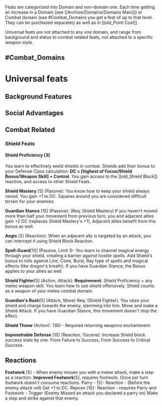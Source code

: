 Feats are categorized into Domain and non-domain one. Each time getting an increase in a Domain (see [[Archive/Domains/Domains Main]]) or Combat domain (see #Combat_Domains  you get a feat of up to that level. They can be purchased separately as well as in [[old_Point Cost]].

Universal feats are not attached to any one domain, and range from background and status to combat related feats, not attached to a specific weapon style.

## #Combat_Domains 


# Universal feats
## Background Features
## Social Advantages
## Combat Related
### Shield Feats
#### **Shield Proficiency** [3]

You learn to effectively wield shields in combat. Shields add their bonus to your Defense Class calculation: **DC = [highest of Focus/Shield Bonus/Weapon Skill] + Control**. You gain access to the [[old_Shield Block]] reaction, and access to other Shield Feats.

**Shield Mastery** [5] (Passive): You know how to keep your shield always raised. You gain +1 to DC. Squares around you are considered difficult terrain for your enemies.

**Guardian Stance** [15] (Passive): (Req: Shield Mastery) If you haven't moved more than half your movement from previous turn, you and adjacent allies gain +2 DC (replaces Shield Mastery's +1), Adjacent allies benefit from this bonus as well.

**Aegis** [5] (Reaction): When an adjacent ally is targeted by an attack, you can intercept it using Shield Block Reaction.

**Spell-Guard**[10] (Passive, Limit 1)- You learn to channel magical energy through your shield, creating a barrier against hostile spells. Add Shield's bonus to rolls against Line, Cone, Burst, Ray type of spells and magical effects (like dragon's breath). If you have Guardian Stance, the Bonus applies to your allies as well.

**Shield Fighter**[5] (Action, Attack): **Requirement**: Shield Proficiency + any melee weapon skill. You learn how to use shield offensively. Shield counts as a weapon of your melee combat domain.

**Guardian's Rush**[5] (Attack, Move) Req: (Shield Fighter). You raise your shield and charge towards the enemy, slamming into him.
Move and make a Shield Attack. If you have Guardian Stance, this movement doesn't stop the effect. 

**Shield Throw** (Action): TBD - Required returning weapons enchantment.

**Impenetrable Defense** [10] (Reaction, 1/scene): Increase Shield block success state by one. From Failure to Success, From Success to Critical Success.


## Reactions 
**Footwork** [5] - When enemy misses you with a melee attack, make a step as a reaction.
**Improved Footwork**[5], requires footwork. Once per turn footwork doesn't consume reactions.
Parry - [5]- Reaction - (Before the enemy attack roll) Get +1 to DC. 
Repose [10]- Reaction - requires Parry and Footwork - Trigger (Enemy Missed an attack you declared a parry on) Make a step and strike against that enemy.

